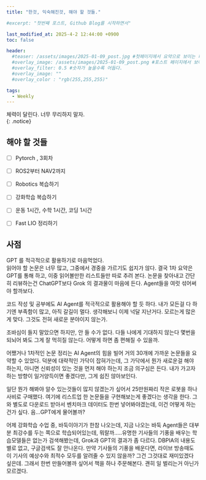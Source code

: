 ```yaml
---
title: "한것, 익숙해진것, 해야 할 것들."

#excerpt: "첫번째 포스트, Github Blog를 시작하면서"

last_modified_at: 2025-4-2 12:44:00 +0900
toc: false

header:
  #teaser: /assets/images/2025-01-09_post.jpg #첫페이지에서 요약으로 보이는 페이지.
  #overlay_image: /assets/images/2025-01-09_post.png #포스트 페이지에서 보이는 이미지
  #overlay_filter: 0.5 #숫자가 높을수록 어둡다.
  #overlay_image: ""
  #overlay_color : "rgb(255,255,255)"

tags:
  - Weekly  
---
```


체력이 달린다. 너무 무리하지 말자.   
{: .notice}


## 해야 할 것들
  - [ ] Pytorch , 3회차
  - [ ] ROS2부터 NAV2까지 
  - [ ] Robotics 복습하기
  - [ ] 강화학습 복습하기
  - [ ] 운동 1시간, 수학 1시간, 코딩 1시간
  - [ ] Fast LIO 정리하기

  

## 사점

GPT 를 적극적으로 활용하기로 마음먹었다.  
읽어야 할 논문은 너무 많고, 그중에서 경중을 가르기도 쉽지가 않다.  결국 1차 요약은 GPT를 통해 하고, 이중 읽어볼만한 리스트들만 따로 추려 본다. 
논문을 찾아내고 간단히 리뷰하는건 ChatGPT보다 Grok 의 결과물이 마음에 든다. Agent들을 여럿 섞어써야 할까보다. 

코드 작성 및 공부에도 AI Agent를 적극적으로 활용해야 할 듯 하다. 내가 모든걸 다 하기엔 부족함이 많고, 아직 갈길이 멀다. 
생각해보니 이제 넉달 지난거다. 모르는게 많은게 맞다. 그것도 전혀 새로운 분야이지 않는가. 

조바심이 들지 말았으면 하지만, 안 들 수가 없다. 다들 나에게 기대하지 않는다 몇번을 되뇌어 봐도 그게 잘 먹히질 않는다. 
어떻게 하면 좀 편해질 수 있을까. 

어쨌거나 1차적인 논문 정리는 AI Agent의 힘을 빌어 거의 30개에 가까운 논문들을 요약할 수 있었다. 덕분에 대략적인 가닥이 잡혀가는데, 
그 가닥에서 뭔가 새로운걸 해야 하는지, 아니면 신뢰성이 있는 것을 먼저 해야 하는지 조금 의구심은 든다. 내가 가고자 하는 방향이 일거양득이면 좋겠다만, 
그게 쉽진 않아보인다. 

일단 뭔가 해봐야 알수 있는것들이 많지 않겠는가 싶어서 25만원짜리 작은 로봇을 하나 사비로 구매했다. 여기에 리스트업 한 논문들을 구현해보는게 좋겠다는 생각을 한다. 
그와 별도로 다운로드 받아서 벤치마크 데이터도 한번 넣어봐야겠는데, 이건 어떻게 하는건가 싶다. 
음...GPT에게 물어볼까? 

어제 강화학습 수업 중, 바둑이야기가 한참 나오는데, 지금 나오는 바둑 Agent들은 대부분 최강수를 두는 쪽으로 학습되어있는데, 
뭐랄까.....유명한 기사들의 기풍을 배우는 학습모델들은 없는가 검색해봤는데, Grok과 GPT의 결과가 좀 다르다. DBPIA의 내용도 별로 없고, 구글검색도 잘 안나온다. 
만약 기사들의 기풍을 배운다면, 라이브 방송때도 이 기사의 예상수와 최적수 모두를 알려줄 수 있지 않을까? 그건 그것대로 재미있겠다 싶은데.
그래서 한번 만들어볼까 싶어서 책을 하나 주문해본다. 괜히 일 벌리는거 아닌가 모르겠다. 

